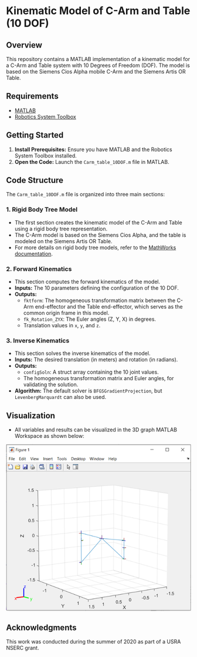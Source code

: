# Kinematic Model of C-Arm and Table (10 DOF)

## Overview
This repository contains a MATLAB implementation of a kinematic model for a C-Arm and Table system with 10 Degrees of Freedom (DOF). The model is based on the Siemens Cios Alpha mobile C-Arm and the Siemens Artis OR Table.

## Requirements
- [MATLAB](https://www.mathworks.com/products/matlab.html)
- [Robotics System Toolbox](https://www.mathworks.com/help/robotics/)

## Getting Started
1. **Install Prerequisites:** Ensure you have MATLAB and the Robotics System Toolbox installed.
2. **Open the Code:** Launch the `Carm_table_10DOF.m` file in MATLAB.

## Code Structure
The `Carm_table_10DOF.m` file is organized into three main sections:

### 1. Rigid Body Tree Model
- The first section creates the kinematic model of the C-Arm and Table using a rigid body tree representation.
- The C-Arm model is based on the Siemens Cios Alpha, and the table is modeled on the Siemens Artis OR Table.
- For more details on rigid body tree models, refer to the [MathWorks documentation](https://www.mathworks.com/help/robotics/ug/rigid-body-tree-robot-model.html).

### 2. Forward Kinematics
- This section computes the forward kinematics of the model.
- **Inputs:** The 10 parameters defining the configuration of the 10 DOF.
- **Outputs:**
  - `fktform`: The homogeneous transformation matrix between the C-Arm end-effector and the Table end-effector, which serves as the common origin frame in this model.
  - `fk_Rotation_ZYX`: The Euler angles (Z, Y, X) in degrees.
  - Translation values in `x`, `y`, and `z`.

### 3. Inverse Kinematics
- This section solves the inverse kinematics of the model.
- **Inputs:** The desired translation (in meters) and rotation (in radians).
- **Outputs:**
  - `configSoln`: A struct array containing the 10 joint values.
  - The homogeneous transformation matrix and Euler angles, for validating the solution.
- **Algorithm:** The default solver is `BFGSGradientProjection`, but `LevenbergMarquardt` can also be used.

## Visualization
- All variables and results can be visualized in the 3D graph MATLAB Workspace as shown below:

![3D Visualization](3d_visualization.png)

## Acknowledgments
This work was conducted during the summer of 2020 as part of a USRA NSERC grant.
